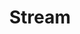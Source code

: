 ---
# -------------------------- #
#        CONTENT TYPE        #
# -------------------------- #

content-type: "api-object"
endpoint: "streams"
order: 8


# -------------------------- #
#        OBJECT INFO         #
# -------------------------- #

title: "Stream"
description: "{{ api.core-objects.streams.description }}"
endpoint-url: "/sources/{source_id}/streams"


# -------------------------- #
#        VERSION INFO        #
# -------------------------- #

latest-version: "4"
versions:
  - number: "4"
    deprecated: false


# -------------------------- #
#      AVAILABLE METHODS     #
# -------------------------- #

available-methods:
  - id: "list-streams"
    title: "List streams for a source"
    method: "get"
    short: "{{ api.core-objects.streams.list.description | flatify }}"

  - id: "update-a-stream"
    title: "Select a stream"
    method: "put"
    short: "{{ api.core-objects.streams.update.description | flatify }}"


# -------------------------- #
#      OBJECT ATTRIBUTES     #
# -------------------------- #

object-attributes:
  - name: "selected"
    type: "boolean"
    description: |
      Indicates if the stream is selected for replication. Possible values are:

      - `null` - Only present if a stream has never been selected. Otherwise, this value will be `true` if selected, and `false` if de-selected.
      - `true` - The stream is selected and data will be replicated for all selected fields
      - `false` - The stream is not selected and data for this stream will not be replicated

  - name: "stream_id"
    type: "integer"
    description: "The stream ID."

  - name: "stream_name"
    type: "string"
    description: "The name of the stream. This value may not be unique. For example: A database with multiple schemas can have the same stream name in multiple schemas."

  - name: "tap_stream_id"
    type: "string"
    description: |
      The unique version of the stream name.

      For database sources, this value will be the database name, schema name, and table name, combined.

  - name: "metadata"
    type: "object"
    sub-type: "stream level metadata"
    url: "{{ api.data-structures.metadata.stream-level.section }}"
    description: |
      {{ api.data-structures.metadata.stream-level.short }}


# -------------------------- #
#      OBJECT EXAMPLES       #
# -------------------------- #

examples:
  - type: "Database source (non view)"
    code: |
      {
        "selected": null,
        "stream_id": 2289176,
        "tap_stream_id": "demni2mf59dt10-heroku-orders",
        "stream_name": "orders",
        "metadata": {
          "database-name": "demni2mf59dt10",
          "selected": null,
          "is-view": false,
          "row-count": 447,
          "schema-name": "heroku",
          "table-key-properties": [
            "id"
          ]
        }
      }

  - type: "Database source (view)"
    code: |
      {
        "selected": true,
        "stream_id": 2375830,
        "tap_stream_id": "demni2mf59dt10-public-customer_view",
        "stream_name": "customer_view",
        "metadata": {
          "database-name": "demni2mf59dt10",
          "selected": true,
          "is-view": true,
          "replication-key": "id",
          "replication-method": "INCREMENTAL",
          "row-count": 125,
          "schema-name": "public",
          "table-key-properties": [],
          "view-key-properties": [
            "id"
          ]
        }
      }

  - type: "SaaS source"
    code: |
      {
        "selected": true,
        "stream_id": 2288757,
        "tap_stream_id": "abandoned_checkouts",
        "stream_name": "abandoned_checkouts",
        "metadata": {
          "forced-replication-method": "INCREMENTAL",
          "selected": true,
          "table-key-properties": [
            "id"
          ],
          "valid-replication-keys": [
            "updated_at"
          ]
        }
      }
---